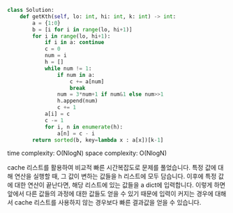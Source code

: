 ```python
class Solution:
    def getKth(self, lo: int, hi: int, k: int) -> int:
        a = {1:0}
        b = [i for i in range(lo, hi+1)]
        for i in range(lo, hi+1):
            if i in a: continue
            c = 0
            num = i
            h = []
            while num != 1:
                if num in a:
                    c += a[num]
                    break
                num = 3*num+1 if num&1 else num>>1
                h.append(num)
                c += 1
            a[i] = c
            c -= 1
            for i, n in enumerate(h):
                a[n] = c - i
        return sorted(b, key=lambda x : a[x])[k-1]
```

time complexity: O(NlogN)
space complexity: O(NlogN)

cache 리스트를 활용하여 비교적 빠른 시간복잡도로 문제를 풀었습니다.
특정 값에 대해 연산을 실행할 때, 그 값이 변하는 값들을 h 리스트에 모두 담습니다.
이후에 특정 값에 대한 연산이 끝난다면, 해당 리스트에 있는 값들을 a dict에 입력합니다.
이렇게 하면 앞에서 다른 값들의 과정에 대한 값들도 얻을 수 있기 때문에 입력이 커지는 경우에 대해서
cache 리스트를 사용하지 않는 경우보다 빠른 결과값을 얻을 수 있습니다.